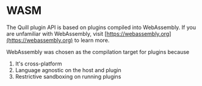 # WASM
The Quill plugin API is based on plugins compiled into WebAssembly. If you are unfamiliar with WebAssembly, visit [https://webassembly.org](https://webassembly.org) to learn more.


WebAssembly was chosen as the compilation target for plugins because
1. It's cross-platform
2. Language agnostic on the host and plugin
3. Restrictive sandboxing on running plugins


